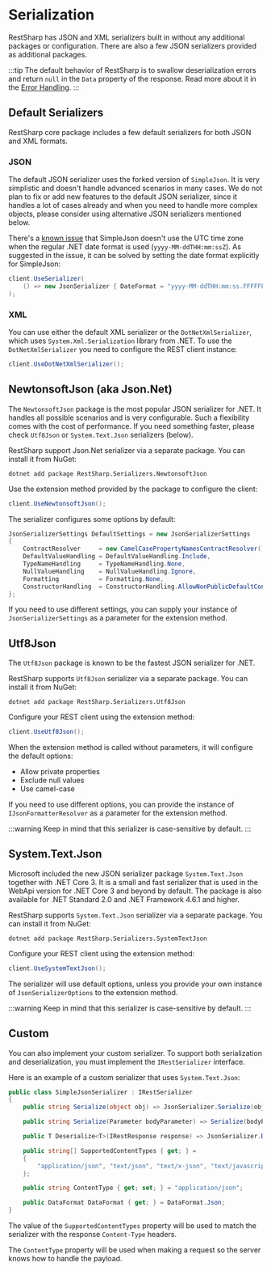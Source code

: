 # Serialization
   
RestSharp has JSON and XML serializers built in without any additional packages
or configuration. There are also a few JSON serializers provided as additional packages.

:::tip
The default behavior of RestSharp is to swallow deserialization errors and return `null` in the `Data`
property of the response. Read more about it in the [Error Handling](exceptions.md).
:::

## Default Serializers

RestSharp core package includes a few default serializers for both JSON and XML formats.

### JSON

The default JSON serializer uses the forked version of `SimpleJson`. It is very simplistic and
doesn't handle advanced scenarios in many cases. We do not plan to fix or add new features
to the default JSON serializer, since it handles a lot of cases already and when you need
to handle more complex objects, please consider using alternative JSON serializers mentioned below.

There's a [known issue](https://github.com/restsharp/RestSharp/issues/1433) that SimpleJson doesn't use the UTC time zone when the regular .NET date format
is used (`yyyy-MM-ddTHH:mm:ssZ`). As suggested in the issue, it can be solved by setting the
date format explicitly for SimpleJson:

```csharp
client.UseSerializer(
    () => new JsonSerializer { DateFormat = "yyyy-MM-ddTHH:mm:ss.FFFFFFFZ" }
);
```

### XML

You can use either the default XML serializer or the `DotNetXmlSerializer`, which uses `System.Xml.Serialization` library
from .NET. To use the `DotNetXmlSerializer` you need to configure the REST client instance:

```csharp
client.UseDotNetXmlSerializer();
```

## NewtonsoftJson (aka Json.Net)

The `NewtonsoftJson` package is the most popular JSON serializer for .NET.
It handles all possible scenarios and is very configurable. Such a flexibility
comes with the cost of performance. If you need something faster, please check
`Utf8Json` or `System.Text.Json` serializers (below).

RestSharp support Json.Net serializer via a separate package. You can install it
from NuGet:

```
dotnet add package RestSharp.Serializers.NewtonsoftJson
```

Use the extension method provided by the package to configure the client:

```csharp
client.UseNewtonsoftJson();
```

The serializer configures some options by default:

```csharp
JsonSerializerSettings DefaultSettings = new JsonSerializerSettings
{
    ContractResolver     = new CamelCasePropertyNamesContractResolver(),
    DefaultValueHandling = DefaultValueHandling.Include,
    TypeNameHandling     = TypeNameHandling.None,
    NullValueHandling    = NullValueHandling.Ignore,
    Formatting           = Formatting.None,
    ConstructorHandling  = ConstructorHandling.AllowNonPublicDefaultConstructor
};
```

If you need to use different settings, you can supply your instance of
`JsonSerializerSettings` as a parameter for the extension method.

## Utf8Json

The `Utf8Json` package is known to be the fastest JSON serializer for .NET.

RestSharp supports `Utf8Json` serializer via a separate package. You can install it
from NuGet:

```
dotnet add package RestSharp.Serializers.Utf8Json
```

Configure your REST client using the extension method:

```csharp
client.UseUtf8Json();
``` 

When the extension method is called without parameters, it will configure
the default options:

 - Allow private properties
 - Exclude null values
 - Use camel-case

If you need to use different options, you can provide the instance of
`IJsonFormatterResolver` as a parameter for the extension method.

:::warning
Keep in mind that this serializer is case-sensitive by default.
:::

## System.Text.Json

Microsoft included the new JSON serializer package `System.Text.Json` together with .NET Core 3.
It is a small and fast serializer that is used in the WebApi version for .NET Core 3
and beyond by default. The package is also available for .NET Standard 2.0 and .NET Framework 4.6.1 and higher.

RestSharp supports `System.Text.Json` serializer via a separate package. You can install it
from NuGet:

```
dotnet add package RestSharp.Serializers.SystemTextJson
```

Configure your REST client using the extension method:

```csharp
client.UseSystemTextJson();
``` 

The serializer will use default options, unless you provide your
own instance of `JsonSerializerOptions` to the extension method.

:::warning
Keep in mind that this serializer is case-sensitive by default.
:::

## Custom

You can also implement your custom serializer. To support both serialization and
deserialization, you must implement the `IRestSerializer` interface.

Here is an example of a custom serializer that uses `System.Text.Json`:

```csharp
public class SimpleJsonSerializer : IRestSerializer
{
    public string Serialize(object obj) => JsonSerializer.Serialize(obj);

    public string Serialize(Parameter bodyParameter) => Serialize(bodyParameter.Value);

    public T Deserialize<T>(IRestResponse response) => JsonSerializer.Deserialize<T>(response.Content);

    public string[] SupportedContentTypes { get; } =
    {
        "application/json", "text/json", "text/x-json", "text/javascript", "*+json"
    };

    public string ContentType { get; set; } = "application/json";

    public DataFormat DataFormat { get; } = DataFormat.Json;
}
```

The value of the `SupportedContentTypes` property will be used to match the
serializer with the response `Content-Type` headers.

The `ContentType` property will be used when making a request so the
server knows how to handle the payload.
